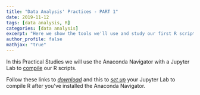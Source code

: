 ```yaml
---
title: "Data Analysis' Practices - PART 1"
date: 2019-11-12
tags: [data analysis, R]
categories: [data analysis]
excerpt: "Here we show the tools we'll use and study our first R script"
author_profile: false
mathjax: "true"
---
```


In this Practical Studies we will use the Anaconda Navigator with a Jupyter Lab to [compile](https://kb.iu.edu/d/agsz) our R scripts.

Follow these links to *[download](https://www.anaconda.com/distribution/)* and this to *[set up](https://docs.anaconda.com/anaconda/navigator/tutorials/r-lang/)* your Jupyter Lab to compile R after you've installed the Anaconda Navigator. 

